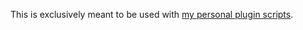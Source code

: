 This is exclusively meant to be used with [my personal plugin scripts](https://github.com/Vap0r1ze/VapStuff).
